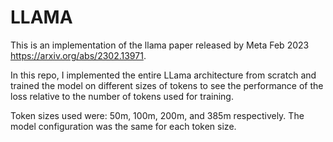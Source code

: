 # LLAMA

This is an implementation of the llama paper released by Meta Feb 2023 https://arxiv.org/abs/2302.13971.

In this repo, I implemented the entire LLama architecture from scratch and trained the model on different sizes of tokens to see the performance of the loss relative to 
the number of tokens used for training.

Token sizes used were: 50m, 100m, 200m, and 385m respectively. The model configuration was the same for each token size.
